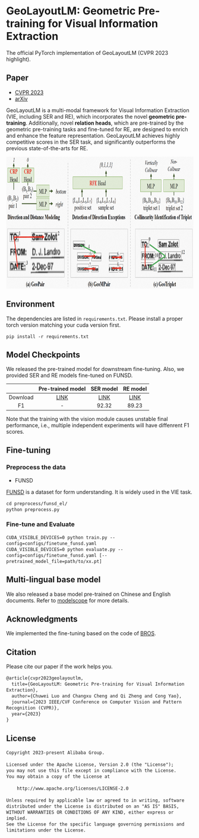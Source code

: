 # GeoLayoutLM: Geometric Pre-training for Visual Information Extraction
The official PyTorch implementation of GeoLayoutLM (CVPR 2023 highlight).

## Paper
- [CVPR 2023](https://openaccess.thecvf.com/content/CVPR2023/papers/Luo_GeoLayoutLM_Geometric_Pre-Training_for_Visual_Information_Extraction_CVPR_2023_paper.pdf)
- [arXiv](https://arxiv.org/abs/2304.10759)

GeoLayoutLM is a multi-modal framework for Visual Information Extraction (VIE, including SER and RE), which incorporates the novel **geometric pre-training**.
Additionally, novel **relation heads**, which are pre-trained by the geometric pre-training tasks and fine-tuned for RE, are designed to enrich and enhance the feature representation.
GeoLayoutLM achieves highly competitive scores in the SER task, and significantly outperforms the previous state-of-the-arts for RE.

<img src="fig/Geometric-pretraining.png" width = "900" height = "354" alt="Geometric pre-training" align=center />

<!-- <img src="fig/RFE%20heads.png" width = "280" height = "190" alt="图片名称" align=center /> -->
## Environment
The dependencies are listed in `requirements.txt`. Please install a proper torch version matching your cuda version first.
```
pip install -r requirements.txt
```

## Model Checkpoints
We released the pre-trained model for downstream fine-tuning.
Also, we provided SER and RE models fine-tuned on FUNSD.

|    | Pre-trained model | SER model | RE model |
|:--:|:-----------------:|:---------:|:--------:|
|Download|[LINK](https://github.com/AlibabaResearch/AdvancedLiterateMachinery/releases/download/v1.1.0-geolayoutlm-model/geolayoutlm_large_pretrain.pt)| [LINK](https://github.com/AlibabaResearch/AdvancedLiterateMachinery/releases/download/v1.1.0-geolayoutlm-model/epoch.105-f1_labeling.0.9232.pt) | [LINK](https://github.com/AlibabaResearch/AdvancedLiterateMachinery/releases/download/v1.1.0-geolayoutlm-model/epoch.182-f1_linking.0.8923.pt) |
| F1 | - | 92.32 | 89.23 |

Note that the training with the vision module causes unstable final performance, i.e., multiple independent experiments will have diffenrent F1 scores.

## Fine-tuning
### Preprocess the data
- FUNSD

[FUNSD](https://guillaumejaume.github.io/FUNSD/) is a dataset for form understanding. It is widely used in the VIE task.
```
cd preprocess/funsd_el/
python preprocess.py
```

### Fine-tune and Evaluate
```
CUDA_VISIBLE_DEVICES=0 python train.py --config=configs/finetune_funsd.yaml
CUDA_VISIBLE_DEVICES=0 python evaluate.py --config=configs/finetune_funsd.yaml [--pretrained_model_file=path/to/xx.pt]
```

## Multi-lingual base model
We also released a base model pre-trained on Chinese and English documents.
Refer to [modelscope](https://www.modelscope.cn/models/damo/multi-modal_convnext-roberta-base_vldoc-embedding/summary) for more details.

## Acknowledgments
We implemented the fine-tuning based on the code of [BROS](https://github.com/clovaai/bros).

## Citation
Please cite our paper if the work helps you.
```
@article{cvpr2023geolayoutlm,
  title={GeoLayoutLM: Geometric Pre-training for Visual Information Extraction},
  author={Chuwei Luo and Changxu Cheng and Qi Zheng and Cong Yao},
  journal={2023 IEEE/CVF Conference on Computer Vision and Pattern Recognition (CVPR)},
  year={2023}
}
```

## License
```
Copyright 2023-present Alibaba Group.

Licensed under the Apache License, Version 2.0 (the "License");
you may not use this file except in compliance with the License.
You may obtain a copy of the License at

    http://www.apache.org/licenses/LICENSE-2.0

Unless required by applicable law or agreed to in writing, software
distributed under the License is distributed on an "AS IS" BASIS,
WITHOUT WARRANTIES OR CONDITIONS OF ANY KIND, either express or implied.
See the License for the specific language governing permissions and
limitations under the License.
```
